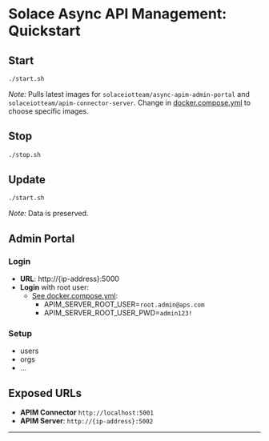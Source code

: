 # Solace Async API Management: Quickstart

## Start
````bash
./start.sh
````
_Note:_ Pulls latest images for `solaceiotteam/async-apim-admin-portal` and `solaceiotteam/apim-connector-server`.
Change in [docker.compose.yml](./docker.compose.yml) to choose specific images.

## Stop
````bash
./stop.sh
````

## Update
````bash
./start.sh
````
_Note:_ Data is preserved.


## Admin Portal

### Login
* **URL**: http://{ip-address}:5000
* **Login** with root user:
  - [See docker.compose.yml](./docker.compose.yml):
    - APIM_SERVER_ROOT_USER=`root.admin@aps.com`
    - APIM_SERVER_ROOT_USER_PWD=`admin123!`

### Setup

* users
* orgs
* ...


## Exposed URLs

* **APIM Connector** ``http://localhost:5001``
* **APIM Server**: ``http://{ip-address}:5002``

---
